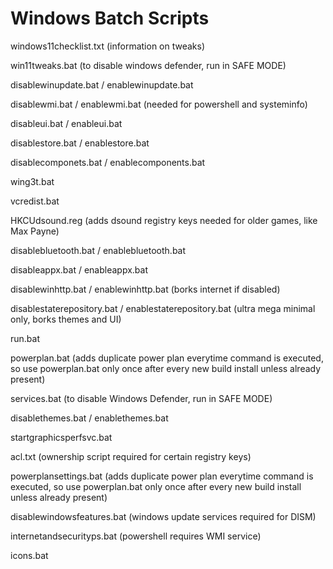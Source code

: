 # Windows Batch Scripts
windows11checklist.txt (information on tweaks)

win11tweaks.bat (to disable windows defender, run in SAFE MODE)

disablewinupdate.bat / enablewinupdate.bat

disablewmi.bat / enablewmi.bat (needed for powershell and systeminfo)

disableui.bat / enableui.bat

disablestore.bat / enablestore.bat

disablecomponets.bat / enablecomponents.bat

wing3t.bat

vcredist.bat

HKCUdsound.reg (adds dsound registry keys needed for older games, like Max Payne)

disablebluetooth.bat / enablebluetooth.bat

disableappx.bat / enableappx.bat

disablewinhttp.bat / enablewinhttp.bat (borks internet if disabled)

disablestaterepository.bat / enablestaterepository.bat (ultra mega minimal only, borks themes and UI)

run.bat

powerplan.bat (adds duplicate power plan everytime command is executed, so use powerplan.bat only once after every new build install unless already present)

services.bat (to disable Windows Defender, run in SAFE MODE)

disablethemes.bat / enablethemes.bat

startgraphicsperfsvc.bat

acl.txt (ownership script required for certain registry keys)

powerplansettings.bat (adds duplicate power plan everytime command is executed, so use powerplan.bat only once after every new build install unless already present)

disablewindowsfeatures.bat (windows update services required for DISM)

internetandsecurityps.bat (powershell requires WMI service)

icons.bat
